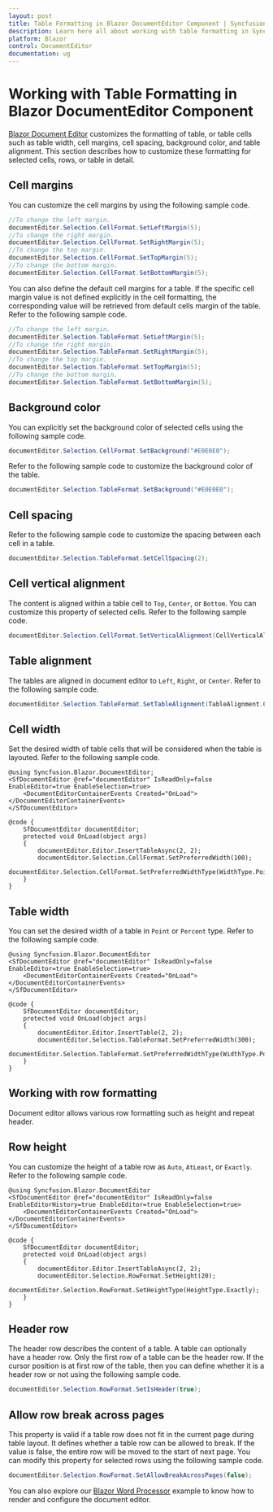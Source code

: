 ```yaml
---
layout: post
title: Table Formatting in Blazor DocumentEditor Component | Syncfusion
description: Learn here all about working with table formatting in Syncfusion Blazor DocumentEditor component and more.
platform: Blazor
control: DocumentEditor
documentation: ug
---
```


# Working with Table Formatting in Blazor DocumentEditor Component

[Blazor Document Editor](https://www.syncfusion.com/blazor-components/blazor-word-processor) customizes the formatting of table, or table cells such as table width, cell margins, cell spacing, background color, and table alignment. This section describes how to customize these formatting for selected cells, rows, or table in detail.

## Cell margins

You can customize the cell margins by using the following sample code.

```csharp
//To change the left margin.
documentEditor.Selection.CellFormat.SetLeftMargin(5);
//To change the right margin.
documentEditor.Selection.CellFormat.SetRightMargin(5);
//To change the top margin.
documentEditor.Selection.CellFormat.SetTopMargin(5);
//To change the bottom margin.
documentEditor.Selection.CellFormat.SetBottomMargin(5);
```

You can also define the default cell margins for a table. If the specific cell margin value is not defined explicitly in the cell formatting, the corresponding value will be retrieved from default cells margin of the table. Refer to the following sample code.

```csharp
//To change the left margin.
documentEditor.Selection.TableFormat.SetLeftMargin(5);
//To change the right margin.
documentEditor.Selection.TableFormat.SetRightMargin(5);
//To change the top margin.
documentEditor.Selection.TableFormat.SetTopMargin(5);
//To change the bottom margin.
documentEditor.Selection.TableFormat.SetBottomMargin(5);
```

## Background color

You can explicitly set the background color of selected cells using the following sample code.

```csharp
documentEditor.Selection.CellFormat.SetBackground("#E0E0E0");
```

Refer to the following sample code to customize the background color of the table.

```csharp
documentEditor.Selection.TableFormat.SetBackground("#E0E0E0");
```

## Cell spacing

Refer to the following sample code to customize the spacing between each cell in a table.

```csharp
documentEditor.Selection.TableFormat.SetCellSpacing(2);
```

## Cell vertical alignment

The content is aligned within a table cell to `Top`, `Center`, or `Bottom`. You can customize this property of selected cells. Refer to the following sample code.

```csharp
documentEditor.Selection.CellFormat.SetVerticalAlignment(CellVerticalAlignment.Bottom);
```

## Table alignment

The tables are aligned in document editor to `Left`, `Right`, or `Center`. Refer to the following sample code.

```csharp
documentEditor.Selection.TableFormat.SetTableAlignment(TableAlignment.Center);
```

## Cell width

Set the desired width of table cells that will be considered when the table is layouted. Refer to the following sample code.

```cshtml
@using Syncfusion.Blazor.DocumentEditor;
<SfDocumentEditor @ref="documentEditor" IsReadOnly=false EnableEditor=true EnableSelection=true>
    <DocumentEditorContainerEvents Created="OnLoad"></DocumentEditorContainerEvents>
</SfDocumentEditor>

@code {
    SfDocumentEditor documentEditor;
    protected void OnLoad(object args)
    {
        documentEditor.Editor.InsertTableAsync(2, 2);
        documentEditor.Selection.CellFormat.SetPreferredWidth(100);
        documentEditor.Selection.CellFormat.SetPreferredWidthType(WidthType.Point);
    }
}
```

## Table width

You can set the desired width of a table in `Point` or `Percent` type. Refer to the following sample code.

```cshtml
@using Syncfusion.Blazor.DocumentEditor
<SfDocumentEditor @ref="documentEditor" IsReadOnly=false EnableEditor=true EnableSelection=true>
    <DocumentEditorContainerEvents Created="OnLoad"></DocumentEditorContainerEvents>
</SfDocumentEditor>

@code {
    SfDocumentEditor documentEditor;
    protected void OnLoad(object args)
    {
        documentEditor.Editor.InsertTable(2, 2);
        documentEditor.Selection.TableFormat.SetPreferredWidth(300);
        documentEditor.Selection.TableFormat.SetPreferredWidthType(WidthType.Point);
    }
}
```

## Working with row formatting

Document editor allows various row formatting such as height and repeat header.

## Row height

You can customize the height of a table row as `Auto`, `AtLeast`, or `Exactly`. Refer to the following sample code.

```cshtml
@using Syncfusion.Blazor.DocumentEditor
<SfDocumentEditor @ref="documentEditor" IsReadOnly=false EnableEditorHistory=true EnableEditor=true EnableSelection=true>
    <DocumentEditorContainerEvents Created="OnLoad"></DocumentEditorContainerEvents>
</SfDocumentEditor>

@code {
    SfDocumentEditor documentEditor;
    protected void OnLoad(object args)
    {
        documentEditor.Editor.InsertTableAsync(2, 2);
        documentEditor.Selection.RowFormat.SetHeight(20);
        documentEditor.Selection.RowFormat.SetHeightType(HeightType.Exactly);
    }
}
```

## Header row

The header row describes the content of a table. A table can optionally have a header row. Only the first row of a table can be the header row. If the cursor position is at first row of the table, then you can define whether it is a header row or not using the following sample code.

```csharp
documentEditor.Selection.RowFormat.SetIsHeader(true);
```

## Allow row break across pages

This property is valid if a table row does not fit in the current page during table layout. It defines whether a table row can be allowed to break. If the value is false, the entire row will be moved to the start of next page. You can modify this property for selected rows using the following sample code.

```csharp
documentEditor.Selection.RowFormat.SetAllowBreakAcrossPages(false);
```

You can also explore our [Blazor Word Processor](https://blazor.syncfusion.com/demos/document-editor/default-functionalities) example to know how to render and configure the document editor.
